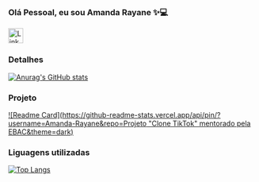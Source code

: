 ### Olá Pessoal, eu sou Amanda Rayane ✨💻
[<img src='https://img.shields.io/badge/LinkedIn-0077B5?style=for-the-badge&logo=linkedin&logoColor=white' alt='Linkedin' height='30'>](https://www.linkedin.com/in/amanda-rayane//)









### Detalhes

[![Anurag's GitHub stats](https://github-readme-stats.vercel.app/api?username=Amanda-Rayane&show_icons=true&theme=dark)](https://github.com/anuraghazra/github-readme-stats)

### Projeto
[![Readme Card](https://github-readme-stats.vercel.app/api/pin/?username=Amanda-Rayane&repo=Projeto "Clone TikTok" mentorado pela EBAC&theme=dark)](https://github.com/anuraghazra/github-readme-stats)

### Liguagens utilizadas
[![Top Langs](https://github-readme-stats.vercel.app/api/top-langs/?username=Amanda-Rayane&layout=compact)](https://github.com/anuraghazra/github-readme-stats)


